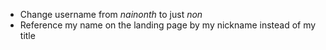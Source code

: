 * Change username from *nainonth* to just *non*
* Reference my name on the landing page by my nickname instead of my title